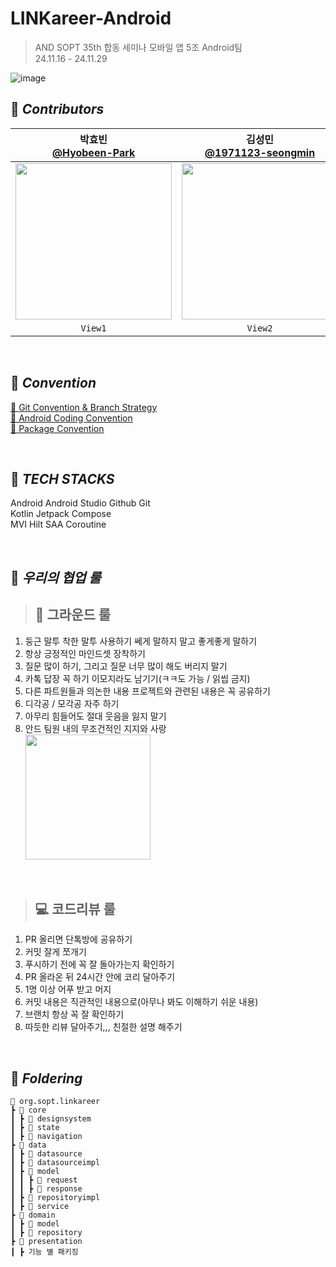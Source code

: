 # LINKareer-Android
> AND SOPT 35th 합동 세미나 모바일 앱 5조 Android팀 <br>
24.11.16 - 24.11.29

![image](https://github.com/user-attachments/assets/304f644f-d81a-4112-b48e-5a7113c0c60f)


## 🍨 *****Contributors*****
| 박효빈 <br> [@Hyobeen-Park](https://github.com/Hyobeen-Park) |             김성민 <br> [@1971123-seongmin](https://github.com/1971123-seongmin)             |              조휘원 <br>[@hwidung](https://github.com/hwidung)               |
|:---:|:-----------------------------------------------------------------------------:|:-----------------------------------------------------------------------------:|
| <img width="250" src="https://avatars.githubusercontent.com/u/98209004?v=4"/> | <img width="250" src="https://github.com/user-attachments/assets/dfc07810-5f70-429a-8f04-052ebb917dae"/> | <img width="250" src="https://github.com/user-attachments/assets/060aa840-f1d6-4011-9de7-b6563767fd5c"/> |
| `View1` |`View2`|`View3`|


<br/>

## 📗 *****Convention*****
[📕 Git Convention & Branch Strategy](https://cottony-cheese-83b.notion.site/Git-Convention-Branch-Strategy-13f42fd89a7680feb753e7fdedb854ef?pvs=4)
<br>
[📘 Android Coding Convention](https://cottony-cheese-83b.notion.site/Android-Coding-Convention-13f42fd89a768094a64ad34919234348?pvs=4)
<br>
[📒 Package Convention](https://cottony-cheese-83b.notion.site/Package-Convention-13f42fd89a76800c8dbfd15354914c86?pvs=4)

<br/>

## 🔧 *****TECH STACKS*****
Android Android Studio Github Git <br/>
Kotlin Jetpack Compose <br/>
MVI Hilt SAA Coroutine

<br/>

## 🩷 *****우리의 협업 룰*****
> ## 🐣 그라운드 룰
1. 둥근 말투 착한 말투 사용하기 쎄게 말하지 말고 좋게좋게 말하기
2. 항상 긍정적인 마인드셋 장착하기
3. 질문 많이 하기, 그리고 질문 너무 많이 해도 버리지 말기
4. 카톡 답장 꼭 하기 이모지라도 남기기(ㅋㅋ도 가능 / 읽씹 금지)
5. 다른 파트원들과 의논한 내용 프로젝트와 관련된 내용은 꼭 공유하기
6. 디각공 / 모각공 자주 하기
7. 아무리 힘들어도 절대 웃음을 잃지 말기
8. 안드 팀원 내의 무조건적인 지지와 사랑<br/>
   <img width="200" src="https://github.com/user-attachments/assets/82c034f8-4c8e-48c5-8c92-83ea49a23447"/>

<br/>

> ## 💻 코드리뷰 룰
1. PR 올리면 단톡방에 공유하기
2. 커밋 잘게 쪼개기
3. 푸시하기 전에 꼭 잘 돌아가는지 확인하기
4. PR 올라온 뒤 24시간 안에 코리 달아주기
5. 1명 이상 어푸 받고 머지
6. 커밋 내용은 직관적인 내용으로(아무나 봐도 이해하기 쉬운 내용)
7. 브랜치 항상 꼭 잘 확인하기
8. 따듯한 리뷰 달아주기,,, 친절한 설명 해주기

<br/>

## 📁 *****Foldering*****

```
📂 org.sopt.linkareer
┣ 📂 core
┃ ┣ 📂 designsystem
┃ ┣ 📂 state
┃ ┣ 📂 navigation
┣ 📂 data
┃ ┣ 📂 datasource
┃ ┣ 📂 datasourceimpl
┃ ┣ 📂 model
┃ ┃ ┣ 📂 request
┃ ┃ ┣ 📂 response
┃ ┣ 📂 repositoryimpl
┃ ┣ 📂 service
┣ 📂 domain
┃ ┣ 📂 model
┃ ┣ 📂 repository
┣ 📂 presentation
┃ ┣ 기능 별 패키징
